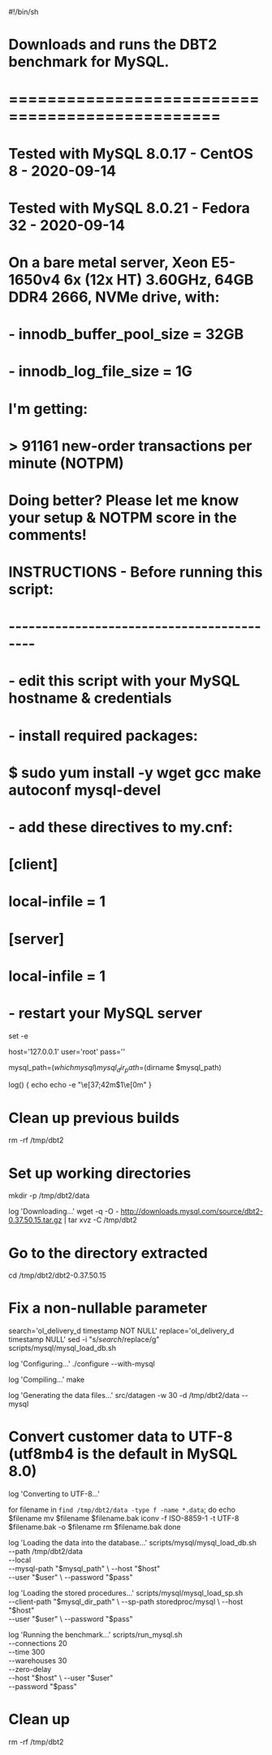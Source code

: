 #!/bin/sh

# Downloads and runs the DBT2 benchmark for MySQL.
# ================================================
#
# Tested with MySQL 8.0.17 - CentOS 8 - 2020-09-14
# Tested with MySQL 8.0.21 - Fedora 32 - 2020-09-14
#
# On a bare metal server, Xeon E5-1650v4 6x (12x HT) 3.60GHz, 64GB DDR4 2666, NVMe drive, with:
#  - innodb_buffer_pool_size = 32GB
#  - innodb_log_file_size = 1G
# I'm getting:
#  > 91161 new-order transactions per minute (NOTPM) 
#
# Doing better? Please let me know your setup & NOTPM score in the comments!
#
# INSTRUCTIONS - Before running this script:
# ------------------------------------------
#
# - edit this script with your MySQL hostname & credentials
#
# - install required packages:
#   $ sudo yum install -y wget gcc make autoconf mysql-devel
#
# - add these directives to my.cnf:
#   [client]
#   local-infile = 1
#
#   [server]
#   local-infile = 1
#
# - restart your MySQL server

set -e

host='127.0.0.1'
user='root'
pass=''

mysql_path=$(which mysql)
mysql_dir_path=$(dirname $mysql_path)

log() {
  echo
  echo -e "\e[37;42m$1\e[0m"
}

# Clean up previous builds
rm -rf /tmp/dbt2

# Set up working directories
mkdir -p /tmp/dbt2/data

log 'Downloading...'
wget -q -O - http://downloads.mysql.com/source/dbt2-0.37.50.15.tar.gz | tar xvz -C /tmp/dbt2

# Go to the directory extracted
cd /tmp/dbt2/dbt2-0.37.50.15

# Fix a non-nullable parameter
search='ol_delivery_d timestamp NOT NULL'
replace='ol_delivery_d timestamp NULL'
sed -i "s/$search/$replace/g" scripts/mysql/mysql_load_db.sh

log 'Configuring...'
./configure --with-mysql

log 'Compiling...'
make

log 'Generating the data files...'
src/datagen -w 30 -d /tmp/dbt2/data --mysql

# Convert customer data to UTF-8 (utf8mb4 is the default in MySQL 8.0)
log 'Converting to UTF-8...'

for filename in `find /tmp/dbt2/data -type f -name *.data`; do
    echo $filename
    mv $filename $filename.bak
    iconv -f ISO-8859-1 -t UTF-8 $filename.bak -o $filename
    rm $filename.bak
done

log 'Loading the data into the database...'
scripts/mysql/mysql_load_db.sh \
  --path /tmp/dbt2/data \
  --local \
  --mysql-path "$mysql_path" \
  --host "$host" \
  --user "$user" \
  --password "$pass"

log 'Loading the stored procedures...'
scripts/mysql/mysql_load_sp.sh \
  --client-path "$mysql_dir_path" \
  --sp-path storedproc/mysql \
  --host "$host" \
  --user "$user" \
  --password "$pass"

log 'Running the benchmark...'
scripts/run_mysql.sh \
  --connections 20 \
  --time 300 \
  --warehouses 30 \
  --zero-delay \
  --host "$host" \
  --user "$user" \
  --password "$pass"

# Clean up
rm -rf /tmp/dbt2